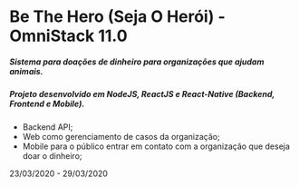 # Be The Hero (Seja O Herói) - OmniStack 11.0

##### Sistema para doações de dinheiro para organizações que ajudam animais.
##### Projeto desenvolvido em NodeJS, ReactJS e React-Native (Backend, Frontend e Mobile).

- Backend API;
- Web como gerenciamento de casos da organização;
- Mobile para o público entrar em contato com a organização que deseja doar o dinheiro;

23/03/2020 - 29/03/2020

